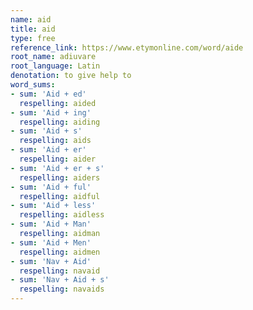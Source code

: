 ```yaml
---
name: aid
title: aid
type: free
reference_link: https://www.etymonline.com/word/aide
root_name: adiuvare
root_language: Latin
denotation: to give help to
word_sums:
- sum: 'Aid + ed'
  respelling: aided
- sum: 'Aid + ing'
  respelling: aiding
- sum: 'Aid + s'
  respelling: aids
- sum: 'Aid + er'
  respelling: aider
- sum: 'Aid + er + s'
  respelling: aiders
- sum: 'Aid + ful'
  respelling: aidful
- sum: 'Aid + less'
  respelling: aidless
- sum: 'Aid + Man'
  respelling: aidman
- sum: 'Aid + Men'
  respelling: aidmen
- sum: 'Nav + Aid'
  respelling: navaid
- sum: 'Nav + Aid + s'
  respelling: navaids
---
```

